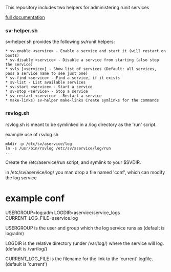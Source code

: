 This repository includes two helpers for administering runit services

[full documentation](https://github.com/rubyists/sv-helper/wiki)

### sv-helper.sh

sv-helper.sh provides the following sv/runit helpers:

    * sv-enable <service> - Enable a service and start it (will restart on boots)
    * sv-disable <service> - Disable a service from starting (also stop the service)
    * svls [<service>] - Show list of services (Default: all services, pass a service name to see just one)
    * sv-find <service> - Find a service, if it exists
    * sv-list - List available services
    * sv-start <service> - Start a service
    * sv-stop <service> - Stop a service
    * sv-restart <service> - Restart a service
    * make-links) sv-helper make-links Create symlinks for the commands

### rsvlog.sh

rsvlog.sh is meant to be symlinked in a <service>/log directory
          as the 'run' script.

example use of rsvlog.sh

    mkdir -p /etc/sv/aservice/log
    ln -s /usr/bin/rsvlog /etc/sv/aservice/log/run
    ...
  Create the /etc/aservice/run script, and symlink to your $SVDIR. 

in /etc/sv/aservice/log/ you man drop a file named 'conf',
which can modify the log service

# example conf
USERGROUP=log:adm
LOGDIR=aservice/service\_logs
CURRENT\_LOG\_FILE=aservice.log

USERGROUP is the user and group which the log service runs as
          (default is log:adm)

LOGDIR is the relative directory (under /var/log/<servicename>) where the 
       service will log. (default is /var/log/<servicename>)
       
CURRENT\_LOG\_FILE is the filename for the link to the 'current' logfile.
                   (default is 'current')
